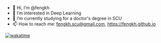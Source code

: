 - 👋 Hi, I’m @fengkh
- 👀 I’m interested in Deep Learning
- 🌱 I’m currently studying for a doctor's degree in SCU
- 📫 How to reach me: fengkh.scu@gmail.com, https://fengkh.github.io

<!---
fengkh/fengkh is a ✨ special ✨ repository because its `README.md` (this file) appears on your GitHub profile.
You can click the Preview link to take a look at your changes.
--->
[![wakatime](https://wakatime.com/badge/user/fa6647ff-156c-4c36-95cd-cb90f347ed39/project/aae18990-336a-4612-88d9-73562305e91a.svg)](https://wakatime.com/badge/user/fa6647ff-156c-4c36-95cd-cb90f347ed39/project/aae18990-336a-4612-88d9-73562305e91a)
